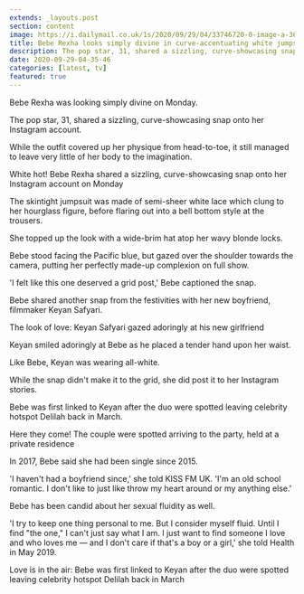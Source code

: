 ```yaml
---
extends: _layouts.post
section: content
image: https://i.dailymail.co.uk/1s/2020/09/29/04/33746720-0-image-a-36_1601349519161.jpg 
title: Bebe Rexha looks simply divine in curve-accentuating white jumpsuit 
description: The pop star, 31, shared a sizzling, curve-showcasing snap onto her Instagram account. While the outfit covered up her physique, it still managed to leave very little of her body to the imagination. 
date: 2020-09-29-04-35-46 
categories: [latest, tv] 
featured: true 
--- 
```

Bebe Rexha was looking simply divine on Monday.  

The pop star, 31, shared a sizzling, curve-showcasing snap onto her Instagram account.

While the outfit covered up her physique from head-to-toe, it still managed to leave very little of her body to the imagination.

White hot! Bebe Rexha shared a sizzling, curve-showcasing snap onto her Instagram account on Monday 

The skintight jumpsuit was made of semi-sheer white lace which clung to her hourglass figure, before flaring out into a bell bottom style at the trousers.

She topped up the look with a wide-brim hat atop her wavy blonde locks.

Bebe stood facing the Pacific blue, but gazed over the shoulder towards the camera, putting her perfectly made-up complexion on full show.

'I felt like this one deserved a grid post,' Bebe captioned the snap.

Bebe shared another snap from the festivities with her new boyfriend, filmmaker Keyan Safyari.

The look of love: Keyan Safyari gazed adoringly at his new girlfriend 

Keyan smiled adoringly at Bebe as he placed a tender hand upon her waist.

Like Bebe, Keyan was wearing all-white.

While the snap didn't make it to the grid, she did post it to her Instagram stories.

Bebe was first linked to Keyan after the duo were spotted leaving celebrity hotspot Delilah back in March.

Here they come! The couple were spotted arriving to the party, held at a private residence 

In 2017, Bebe said she had been single since 2015.

'I haven't had a boyfriend since,' she told KISS FM UK. 'I'm an old school romantic. I don't like to just like throw my heart around or my anything else.'

Bebe has been candid about her sexual fluidity as well.

'I try to keep one thing personal to me. But I consider myself fluid. Until I find "the one," I can't just say what I am. I just want to find someone I love and who loves me — and I don't care if that's a boy or a girl,' she told Health in May 2019.

Love is in the air: Bebe was first linked to Keyan after the duo were spotted leaving celebrity hotspot Delilah back in March

